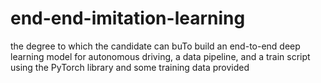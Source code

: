 # end-end-imitation-learning
the degree to which the candidate can buTo build an end-to-end deep learning model for autonomous driving, a data pipeline, and a train script using the PyTorch library and some training data provided

